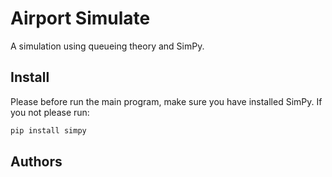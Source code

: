 # Airport Simulate 
A simulation using queueing theory and SimPy.

## Install
Please before run the main program, make sure you have installed SimPy.
If you not please run:

```bash
pip install simpy
```
## Authors